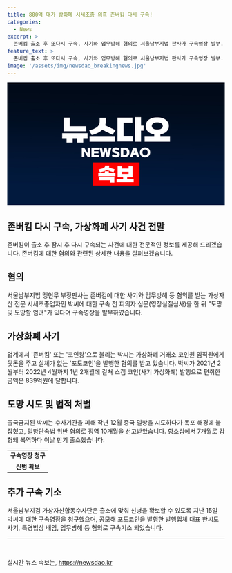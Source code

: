 ```yaml
---
title: 800억 대가 상화폐 시세조종 의혹 존버킴 다시 구속!
categories:
  - News
excerpt: >
  존버킴 출소 후 또다시 구속, 사기와 업무방해 혐의로 서울남부지법 판사가 구속영장 발부. 코인왕 박씨, 코인원 임직원에 뒷돈 주고 포도코인 발행 혐의. 1년 2개월간 839억원 편취 혐의. 출국금지된 박씨, 출소 후 신병 확보를 위해 재구속. 지난 4월 공모한 한씨도 구속기소. (코인왕 박씨, 출소 후 또다시 구속)
feature_text: >
  존버킴 출소 후 또다시 구속, 사기와 업무방해 혐의로 서울남부지법 판사가 구속영장 발부. 코인왕 박씨, 코인원 임직원에 뒷돈 주고 포도코인 발행 혐의. 1년 2개월간 839억원 편취 혐의. 출국금지된 박씨, 출소 후 신병 확보를 위해 재구속. 지난 4월 공모한 한씨도 구속기소. (코인왕 박씨, 출소 후 또다시 구속)
image: '/assets/img/newsdao_breakingnews.jpg'
---
```


<p><img src="/assets/img/newsdao_breakingnews.jpg" alt="ontimetimes 속보" /></p>

<h2 data-ke-size="size26">존버킴 다시 구속, 가상화폐 사기 사건 전말</h2>

<p data-ke-size="size16">존버킴이 출소 후 잠시 후 다시 구속되는 사건에 대한 전문적인 정보를 제공해 드리겠습니다. 존버킴에 대한 혐의와 관련된 상세한 내용을 살펴보겠습니다.</p>

<h2 data-ke-size="size24">혐의</h2>

<p data-ke-size="size16">서울남부지법 맹현무 부장판사는 존버킴에 대한 사기와 업무방해 등 혐의를 받는 가상자산 전문 시세조종업자인 박씨에 대한 구속 전 피의자 심문(영장실질심사)을 한 뒤 "도망 및 도망할 염려"가 있다며 구속영장을 발부하였습니다.</p>

<h2 data-ke-size="size24">가상화폐 사기</h2>

<p data-ke-size="size16">업계에서 '존버킴' 또는 '코인왕'으로 불리는 박씨는 가상화폐 거래소 코인원 임직원에게 뒷돈을 주고 실체가 없는 '포도코인'을 발행한 혐의를 받고 있습니다. 박씨가 2021년 2월부터 2022년 4월까지 1년 2개월에 걸쳐 스캠 코인(사기 가상화폐) 발행으로 편취한 금액은 839억원에 달합니다.</p>

<h2 data-ke-size="size24">도망 시도 및 법적 처벌</h2>

<p data-ke-size="size16">출국금지된 박씨는 수사기관을 피해 작년 12월 중국 밀항을 시도하다가 목포 해경에 붙잡혔고, 밀항단속법 위반 혐의로 징역 10개월을 선고받았습니다. 항소심에서 7개월로 감형돼 복역하다 이날 만기 출소했습니다.</p>

<table>
    <tr>
        <td style="text-align: center; height: 17px;"><b>구속영장 청구</b></td>
    </tr>
    <tr>
        <td style="text-align: center; height: 17px;"><b>신병 확보</b></td>
    </tr>
</table>

<h2 data-ke-size="size24">추가 구속 기소</h2>

<p data-ke-size="size16">서울남부지검 가상자산합동수사단은 출소에 맞춰 신병을 확보할 수 있도록 지난 15일 박씨에 대한 구속영장을 청구했으며, 공모해 포도코인을 발행한 발행업체 대표 한씨도 사기, 특경법상 배임, 업무방해 등 혐의로 구속기소 되었습니다.</p>

<hr>

<p data-ke-size="size16">&nbsp;</p>
실시간 뉴스 속보는, <a href="https://newsdao.kr" rel="dofollow">https://newsdao.kr</a>


